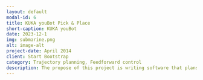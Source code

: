 ```yaml
---
layout: default
modal-id: 6
title: KUKA youBot Pick & Place
short-caption: KUKA youBot
date: 2023-12-1
img: submarine.png
alt: image-alt
project-date: April 2014
client: Start Bootstrap
category: Trajectory planning, Feedforward control
description: The propose of this project is writing software that plans a trajectory for the end-effector of the youBot mobile manipulator (a mobile base with four mecanum wheels and a 5R robot arm), performs odometry as the chassis moves, and performs feedback control to drive the youBot to pick up a block at a specified location, carry it to a desired location, and put it down. 
---
```

